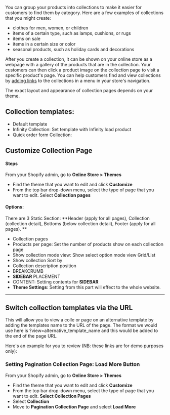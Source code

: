 You can group your products into collections to make it easier for customers to find them by category. Here are a few examples of collections that you might create:

* clothes for men, women, or children
* items of a certain type, such as lamps, cushions, or rugs
* items on sale
* items in a certain size or color
* seasonal products, such as holiday cards and decorations

After you create a collection, it can be shown on your online store as a webpage with a gallery of the products that are in the collection. Your customers can then click a product image on the collection page to visit a specific product's page. You can help customers find and view collections by [adding links](https://help.shopify.com/en/manual/products/collections/make-collections-findable) to the collections in a menu in your store's navigation.

The exact layout and appearance of collection pages depends on your theme.

## Collection templates:
* Default template
* Infinity Collection: Set template with Infinity load product
* Quick order form Collection:

## Customize Collection Page
#### Steps
From your Shopify admin, go to **Online Store &gt; Themes**

* Find the theme that you want to edit and click **Customize**
* From the top bar drop-down menu, select the type of page that you want to edit. Select **Collection pages**

#### Options:

There are 3 Static Section: **Header (apply for all pages), Collection \(collection detail\), Bottoms (below collection detail), Footer (apply for all pages). **

* Collection pages
 * Products per page: Set the number of products show on each collection page
 * Show collection mode view: Show select option mode view Grid/List
 * Show collection Sort by
 * Collection description position
 * BREAKCRUMB
 * **SIDEBAR** PLACEMENT
 * CONTENT: Setting contents for **SIDEBAR**
 * **Theme Settings**: Setting from this part will effect to the whole website.
 
---


## Switch collection templates via the URL

This will allow you to view a colle or page on an alternative template by adding the templates name to the URL of the page. The format we would use here is ?view=alternative_template_name and this would be added to the end of the page URL.

Here's an example for you to review (NB: these links are for demo purposes only):



### Setting Pagination Collection Page: Load More Button

From your Shopify admin, go to **Online Store &gt; Themes**

* Find the theme that you want to edit and click **Customize**
* From the top bar drop-down menu, select the type of page that you want to edit. **Select Collection Pages**
* Select **Collection**
* Move to **Pagination Collection Page** and select **Load More**



